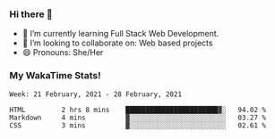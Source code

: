 ### Hi there 👋

- 🌱 I’m currently learning Full Stack Web Development.
- 👯 I’m looking to collaborate on: Web based projects
- 😄 Pronouns: She/Her

### My WakaTime Stats!

<!--START_SECTION:waka-->
```text
Week: 21 February, 2021 - 28 February, 2021

HTML         2 hrs 8 mins    ███████████████████████▓░   94.02 % 
Markdown     4 mins          ▓░░░░░░░░░░░░░░░░░░░░░░░░   03.27 % 
CSS          3 mins          ▓░░░░░░░░░░░░░░░░░░░░░░░░   02.61 % 
```
<!--END_SECTION:waka-->
